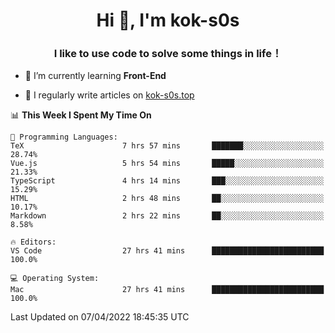 <h1 align="center">Hi 👋, I'm kok-s0s</h1>
<h3 align="center">I like to use code to solve some things in life！</h3>

- 🌱 I’m currently learning **Front-End**

- 📝 I regularly write articles on [kok-s0s.top](https://kok-s0s.top/)



<!--START_SECTION:waka-->
📊 **This Week I Spent My Time On** 

```text
💬 Programming Languages: 
TeX                      7 hrs 57 mins       ███████░░░░░░░░░░░░░░░░░░   28.74% 
Vue.js                   5 hrs 54 mins       █████░░░░░░░░░░░░░░░░░░░░   21.33% 
TypeScript               4 hrs 14 mins       ███░░░░░░░░░░░░░░░░░░░░░░   15.29% 
HTML                     2 hrs 48 mins       ██░░░░░░░░░░░░░░░░░░░░░░░   10.17% 
Markdown                 2 hrs 22 mins       ██░░░░░░░░░░░░░░░░░░░░░░░   8.58%

🔥 Editors: 
VS Code                  27 hrs 41 mins      █████████████████████████   100.0%

💻 Operating System: 
Mac                      27 hrs 41 mins      █████████████████████████   100.0%

```


 Last Updated on 07/04/2022 18:45:35 UTC
<!--END_SECTION:waka-->
